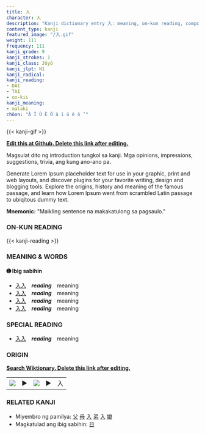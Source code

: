 ```yaml
---
title: 入
character: 入
description: "Kanji dictionary entry 入: meaning, on-kun reading, compounds, origin, related kanji"
content_type: kanji
featured_image: "/入.gif"
weight: 111
frequency: 111
kanji_grade: 9
kanji_strokes: 1
kanji_class: Jōyō
kanji_jlpt: N1
kanji_radical: 
kanji_reading: 
- DAI
- TAI
- oo-kii
kanji_meaning:
- malaki
chōon: "Ā Ī Ū Ē Ō ā ī ū ē ō ’"
---
```

[//]: # (Don't edit the line below. Kanji animated GIF code is automatically generated.)
{{< kanji-gif >}}

[//]: # (Edit below this line.)

**[Edit this at Github. Delete this link after editing.](https://github.com/tim0g/tim/tree/main/content/kanji/入/index.md)**

Magsulat dito ng introduction tungkol sa kanji. Mga opinions, impressions, suggestions, trivia, ang kung ano-ano pa.

Generate Lorem Ipsum placeholder text for use in your graphic, print and web layouts, and discover plugins for your favorite writing, design and blogging tools. Explore the origins, history and meaning of the famous passage, and learn how Lorem Ipsum went from scrambled Latin passage to ubiqitous dummy text.
 
**Mnemonic:** "Maikling sentence na makakatulong sa pagsaulo."

### ON-KUN READING

[//]: # (Don't edit the line below. ON-KUN READING code is automatically generated.)
{{< kanji-reading >}}

### MEANING & WORDS

#### ➊ **Ibig sabihin**
  - [入](../入)[入](../入)　***reading***　meaning
  - [入](../入)[入](../入)　***reading***　meaning
  - [入](../入)[入](../入)　***reading***　meaning
  - [入](../入)[入](../入)　***reading***　meaning

### SPECIAL READING
  - [入](../入)[入](../入)　***reading***　meaning

### ORIGIN

**[Search Wiktionary. Delete this link after editing.](https://wiktionary.org/wiki/入)**
<table class="kanji-table"><tr><td>
<img src="60px-入-bronze.svg.png">
</td><td>▶</td><td>
<img src="60px-入-oracle.svg.png">
</td><td>▶</td>
<td class="kanji-origin">入</td>
</tr></table>

### RELATED KANJI
- Miyembro ng pamilya: [父](../父) [母](../母) [入](../入) [弟](../弟) [入](../入) [娘](../娘)
- Magkatulad ang ibig sabihin: [日](../日)
